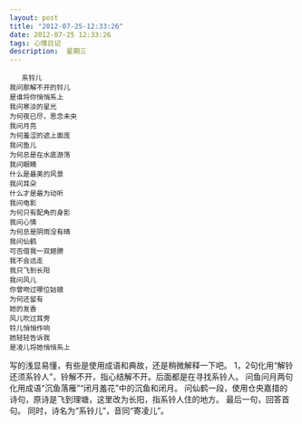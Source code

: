 ```yaml
---
layout: post
title: "2012-07-25-12:33:26"
date: 2012-07-25 12:33:26
tags: 心情日记
description:  星期三
---
```


       系铃儿
    我问那解不开的铃儿
    是谁将你悄悄系上
    我问寒淡的星光
    为何夜已尽，思念未央
    我问月亮
    为何羞涩的遮上面庞
    我问鱼儿
    为何总是在水底游荡
    我问眼睛
    什么是最美的风景
    我问耳朵
    什么才是最为动听
    我问电影
    为何只有配角的身影
    我问心情
    为何总是阴雨没有晴
    我问仙鹤
    可否借我一双翅膀
    我不会远走
    我只飞到长阳
    我问风儿
    你曾吻过哪位姑娘
    为何还留有
    她的发香
    风儿吹过耳旁
    铃儿悄悄作响
    她轻轻告诉我
    是凌儿将她悄悄系上


写的浅显易懂，有些是使用成语和典故，还是稍微解释一下吧。
1，2句化用“解铃还须系铃人”，铃解不开，指心结解不开。后面都是在寻找系铃人。
问鱼问月两句化用成语“沉鱼落雁”“闭月羞花”中的沉鱼和闭月。
问仙鹤一段，使用仓央嘉措的诗句，原诗是飞到理塘，这里改为长阳，指系铃人住的地方。
最后一句，回答首句。
同时，诗名为“系铃儿”，音同“寄凌儿”。
